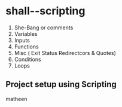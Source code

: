 # shall--scripting


1. She-Bang or comments
2. Variables
3. Inputs
4. Functions
5. Misc ( Exit Status Redirectcors & Quotes)
6. Conditions
7. Loops

## Project setup using Scripting
matheen
